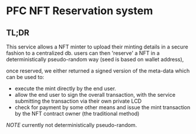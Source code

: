 # PFC NFT Reservation system

## TL;DR
This service allows a NFT minter to upload their minting details in a secure fashion to a centralized db.
users can then 'reserve' a NFT in a deterministically pseudo-random way (seed is based on wallet address), 

once reserved, we either returned a signed version of the meta-data which can be used to:
- execute the mint directly by the end user.
- allow the end user to sign the overall transaction, with the service submitting the transaction via their own private LCD
- check for payment by some other means and issue the mint transaction by the NFT contract owner (the traditional method)

*NOTE* currently not deterministically pseudo-random.